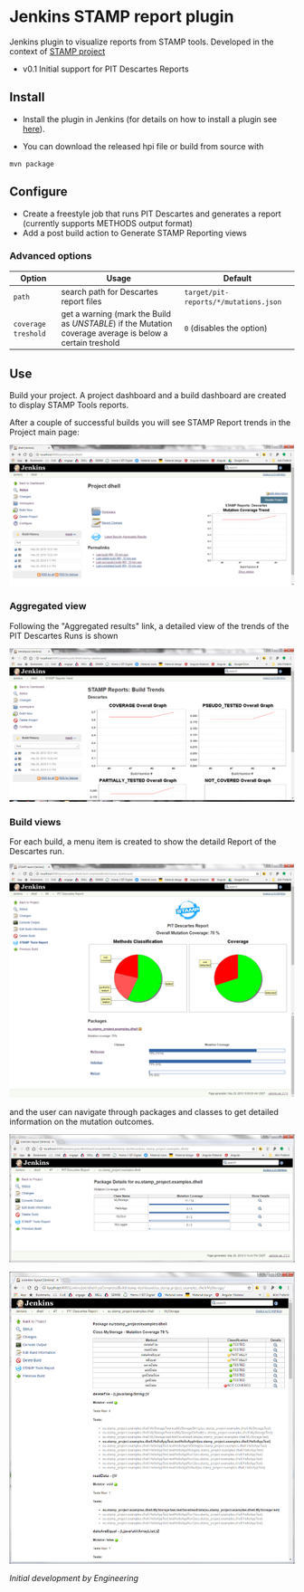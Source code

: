 # Jenkins STAMP report plugin
Jenkins plugin to visualize reports from STAMP tools.
Developed in the context of [STAMP project](https://stamp.ow2.org/)

* v0.1
Initial support for PIT Descartes Reports

## Install
* Install the plugin in Jenkins (for details on how to install a plugin see [here](https://jenkins.io/doc/book/managing/plugins/)).

* You can download the released hpi file or build from source with 

```
mvn package
```

## Configure

* Create a freestyle job that runs PIT Descartes and generates a report (currently supports METHODS output format)
* Add a post build action to Generate STAMP Reporting views

### Advanced options

| Option  | Usage   | Default                                            |
| -------- | ------  | --------------------------------------------------- |
| `path`                   | search path for Descartes report files                                    | `target/pit-reports/*/mutations.json`    |
| `coverage treshold`  | get a warning (mark the Build as _UNSTABLE_) if the Mutation coverage average is below a certain treshold |`0`  (disables the option) |

## Use 
Build your project. A project dashboard and a build dashboard are created to display STAMP Tools reports.

After a couple of successful builds you will see STAMP Report trends in the Project main page:

![Overall View](docs/img/overall.PNG?raw=true "Overall View")

### Aggregated view

Following the "Aggregated results" link, a detailed view of the trends of the PIT Descartes Runs is shown 

![Project dashboard](docs/img/project.PNG?raw=true "Project dashboard")

### Build views

For each build, a menu item is created to show the detaild Report of the Descartes run.

![Build dashboard](docs/img/build.PNG?raw=true "Build dashboard")
 
 
 and the user can navigate through packages and classes to get detailed information on the mutation outcomes.
 
![Package view](docs/img/package.PNG?raw=true "Package view")

![Class view](docs/img/class.PNG?raw=true "Class view")

_Initial development by Engineering_
